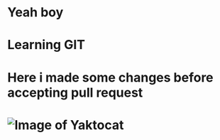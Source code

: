 # Yeah boy <H1> Learning GIT

# Here i made some changes before accepting pull request

# ![Image of Yaktocat](https://octodex.github.com/images/yaktocat.png)
